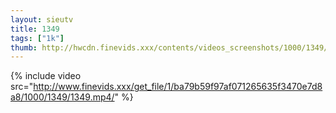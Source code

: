 ```yaml
--- 
layout: sieutv
title: 1349
tags: ["1k"]
thumb: http://hwcdn.finevids.xxx/contents/videos_screenshots/1000/1349/preview.mp4.jpg
---
```

{% include video src="http://www.finevids.xxx/get_file/1/ba79b59f97af071265635f3470e7d8a8/1000/1349/1349.mp4/" %} 

